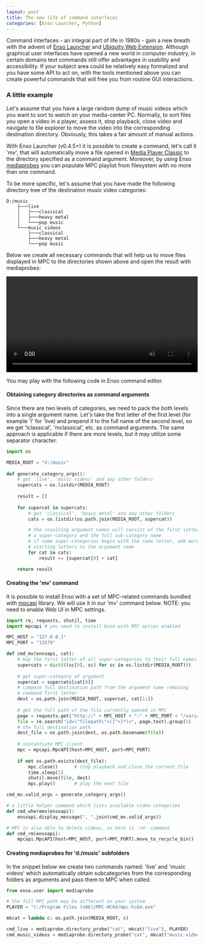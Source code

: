 ```yaml
---
layout: post
title: The new life of command interfaces
categories: [Enso Launcher, Python]
---
```


Command interfaces - an integral part of life in 1980s -  gain a new breath with the advent of 
[Enso Launcher](https://gchristensen.github.io/enso-portable/) and 
[Ubiquity Web Extension](https://gchristensen.github.io/ubiquitywe/). Although graphical user interfaces
have opened a new world in computer industry, in certain domains text commands still offer
advantages in usability and accessibility. If your subject area could be relatively easy formalized 
and you have some API to act on, with the tools mentioned above you can create powerful commands
that will free you from routine GUI interactions.

### A little example

Let's assume that you have a large random dump of music videos which you want to sort to watch on your
media-center PC.
Normally, to sort files you open a video in a player, assess it, stop playback, close video and navigate to 
file explorer to move the video into the corresponding destination directory. Obviously, this takes a fair
amount of manual actions.

With Enso Launcher (v0.4.5+) it is possible to create a command, let's call it 'mv', that will automatically
move a file opened in [Media Player Classic](https://en.wikipedia.org/wiki/Media_Player_Classic) 
to the directory specified as a command argument. Moreover, by using Enso 
[mediaprobes](https://github.com/GChristensen/enso-portable#Mediaprobes)
you can populate MPC playlist from filesystem with no more than one command.

To be more specific, let's assume that you have made the following directory tree of the destination 
music video categories:

```
D:/music
    ├───live
    │   ├───classical
    │   ├───heavy metal
    │   └───pop music
    └───music videos
        ├───classical
        ├───heavy metal
        └───pop music
```

Below we create all necessary commands that will help us to move files displayed in MPC 
to the directories shown above and open the result with mediaprobes:

<video src="/posts/videos/enso-demo.webm" width="100%" type="video/webm" controls></video>

You may play with the following code in Enso command editor.

#### Obtaining category directories as command arguments

Since there are two levels of categories, we need to pack the both levels into a single argument name.
Let's take the first letter of the first level (for example 'l' for 'live) and prepend it to the full
name of the second level, so we get 'lclassical', 'mclassical', etc. as command arguments.
The same approach is applicable if there are more levels, but it may utilize some separator character. 

```python
import os

MEDIA_ROOT = "d:/music"
 
def generate_category_args():  
    # get 'live', 'music videos' and any other folders
    supercats = os.listdir(MEDIA_ROOT)
    
    result = []
    
    for supercat in supercats:
        # get 'classical', 'heavy metal' and any other folders
        cats = os.listdir(os.path.join(MEDIA_ROOT, supercat))

        # the resulting argument names will consist of the first letter of
        # a super-category and the full sub-category name
        # if some super-categories begin with the same letter, add more   
        # starting letters to the argument name
        for cat in cats:
            result += [supercat[0] + cat]

    return result
```

#### Creating the 'mv' command

It is possible to install Enso with a set of MPC-related commands bundled with 
[mpcapi](https://github.com/Grokzen/mpcapi) library. We will use it in our 'mv' command below. 
NOTE: you need to enable Web UI in MPC settings.

```python
import re, requests, shutil, time
import mpcapi # you need to install Enso with MPC option enabled

MPC_HOST = "127.0.0.1"
MPC_PORT = "13579"

def cmd_mv(ensoapi, cat):
    # map the first letter of all super-categories to their full names
    supercats = dict(((sc[0], sc) for sc in os.listdir(MEDIA_ROOT)))
    
    # get super-category of argument
    supercat = supercats[cat[0]]
    # compose full destination path from the argument name removing 
    # command first letter
    dest = os.path.join(MEDIA_ROOT, supercat, cat[1:])
    
    # get the full path of the file currently opened in MPC
    page = requests.get("http://" + MPC_HOST + ":" + MPC_PORT + "/variables.html")
    file = re.search("id=\"filepath\">([^<]*)<", page.text).group(1)
    # the full destination path
    dest_file = os.path.join(dest, os.path.basename(file))
    
    # instantiate MPC client
    mpc = mpcapi.MpcAPI(host=MPC_HOST, port=MPC_PORT)
    
    if not os.path.exists(dest_file):
        mpc.close()      # stop playback and close the current file
        time.sleep(1)
        shutil.move(file, dest)
        mpc.play()       # play the next file

cmd_mv.valid_args = generate_category_args()

# a little helper command which lists available video categories
def cmd_wheremv(ensoapi):
    ensoapi.display_message(", ".join(cmd_mv.valid_args))

# MPC is also able to delete videos, so here is 'rm' command
def cmd_rm(ensoapi):
    mpcapi.MpcAPI(host=MPC_HOST, port=MPC_PORT).move_to_recycle_bin()
```

#### Creating mediaprobes for 'd:/music' subfolders

In the snippet below we create two commands named: 'live' and 'music videos' which automatically obtain 
subcategories from the corresponding folders as arguments and pass them to MPC when called. 

```python
from enso.user import mediaprobe

# the full MPC path may be different on your system
PLAYER = "C:/Program Files (x86)/MPC-HC64/mpc-hc64.exe"

mkcat = lambda c: os.path.join(MEDIA_ROOT, c)

cmd_live = mediaprobe.directory_probe("cat", mkcat("live"), PLAYER)
cmd_music_videos = mediaprobe.directory_probe("cat", mkcat("music videos"), PLAYER)
```